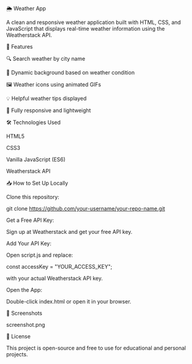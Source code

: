 🌦 Weather App

A clean and responsive weather application built with HTML, CSS, and JavaScript that displays real-time weather information using the Weatherstack API.

🚀 Features

🔍 Search weather by city name

🌈 Dynamic background based on weather condition

🖼 Weather icons using animated GIFs

💡 Helpful weather tips displayed

📱 Fully responsive and lightweight

🛠 Technologies Used

HTML5

CSS3

Vanilla JavaScript (ES6)

Weatherstack API

📥 How to Set Up Locally

Clone this repository:

git clone https://github.com/your-username/your-repo-name.git

Get a Free API Key:

Sign up at Weatherstack and get your free API key.

Add Your API Key:

Open script.js and replace:

const accessKey = "YOUR_ACCESS_KEY";

with your actual Weatherstack API key.

Open the App:

Double-click index.html or open it in your browser.



📸 Screenshots

screenshot.png

📄 License

This project is open-source and free to use for educational and personal projects.

